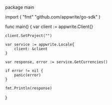 package main

import (
    "fmt"
    "github.com/appwrite/go-sdk"
)

func main() {
    var client := appwrite.Client{}

    client.SetProject("")

    var service := appwrite.Locale{
        client: &client
    }

    var response, error := service.GetCurrencies()

    if error != nil {
        panic(error)
    }

    fmt.Println(response)
}